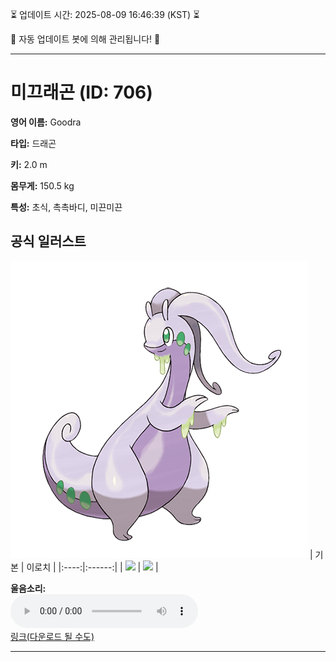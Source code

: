 
⏳ 업데이트 시간: 2025-08-09 16:46:39 (KST) ⏳

🤖 자동 업데이트 봇에 의해 관리됩니다! 🤖

---

# 미끄래곤 (ID: 706)
**영어 이름:** Goodra

**타입:** 드래곤

**키:** 2.0 m

**몸무게:** 150.5 kg

**특성:** 초식, 촉촉바디, 미끈미끈

## 공식 일러스트
![](https://raw.githubusercontent.com/PokeAPI/sprites/master/sprites/pokemon/other/official-artwork/706.png)
| 기본 | 이로치 |
|:----:|:------:|
| <img src="http://play.pokemonshowdown.com/sprites/ani/goodra.gif" width="200"> | <img src="http://play.pokemonshowdown.com/sprites/ani-shiny/goodra.gif" width="200"> |

**울음소리:**<br><audio controls src="https://raw.githubusercontent.com/PokeAPI/cries/main/cries/pokemon/latest/706.ogg"></audio><br> [링크(다운로드 될 수도)](https://raw.githubusercontent.com/PokeAPI/cries/main/cries/pokemon/latest/706.ogg)


---
